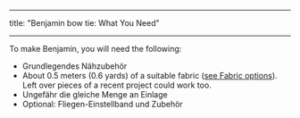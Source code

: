 - - -
title: "Benjamin bow tie: What You Need"
- - -

To make Benjamin, you will need the following:

- Grundlegendes Nähzubehör
- About 0.5 meters (0.6 yards) of a suitable fabric ([see Fabric options](/docs/patterns/benjamin/fabric/)). Left over pieces of a recent project could work too.
- Ungefähr die gleiche Menge an Einlage
- Optional: Fliegen-Einstellband und Zubehör
